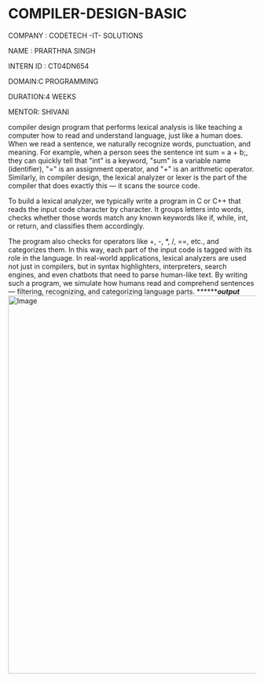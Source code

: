 # COMPILER-DESIGN-BASIC
COMPANY : CODETECH -IT- SOLUTIONS

NAME :  PRARTHNA SINGH

INTERN ID : CT04DN654

DOMAIN:C PROGRAMMING

DURATION:4 WEEKS

MENTOR: SHIVANI

compiler design program that performs lexical analysis is like teaching a computer how to read and understand language, just like a human does. When we read a sentence, we naturally recognize words, punctuation, and meaning. For example, when a person sees the sentence int sum = a + b;, they can quickly tell that "int" is a keyword, "sum" is a variable name (identifier), "=" is an assignment operator, and "+" is an arithmetic operator. Similarly, in compiler design, the lexical analyzer or lexer is the part of the compiler that does exactly this — it scans the source code.

To build a lexical analyzer, we typically write a program in C or C++ that reads the input code character by character. It groups letters into words, checks whether those words match any known keywords like if, while, int, or return, and classifies them accordingly.

The program also checks for operators like +, -, *, /, ==, etc., and categorizes them. In this way, each part of the input code is tagged with its role in the language. In real-world applications, lexical analyzers are used not just in compilers, but in syntax highlighters, interpreters, search engines, and even chatbots that need to parse human-like text. By writing such a program, we simulate how humans read and comprehend sentences — filtering, recognizing, and categorizing language parts.
***************output*********
<img width="1366" height="768" alt="Image" src="https://github.com/user-attachments/assets/150b43bf-c1a4-4e9b-af37-249074e09c44" />
